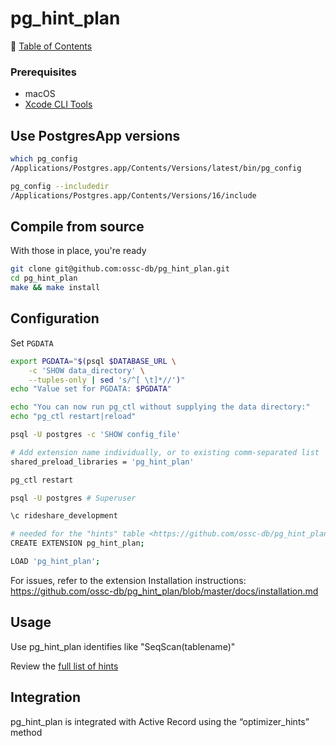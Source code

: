 # pg_hint_plan

📁 [Table of Contents](README.md)

### Prerequisites
- macOS
- [Xcode CLI Tools](xcode_cli_tools.md)

## Use PostgresApp versions
```sh
which pg_config
/Applications/Postgres.app/Contents/Versions/latest/bin/pg_config

pg_config --includedir
/Applications/Postgres.app/Contents/Versions/16/include
```

## Compile from source
With those in place, you're ready

```sh
git clone git@github.com:ossc-db/pg_hint_plan.git
cd pg_hint_plan
make && make install
```


## Configuration
Set `PGDATA`

```sh
export PGDATA="$(psql $DATABASE_URL \
    -c 'SHOW data_directory' \
    --tuples-only | sed 's/^[ \t]*//')"
echo "Value set for PGDATA: $PGDATA"

echo "You can now run pg_ctl without supplying the data directory:"
echo "pg_ctl restart|reload"
```

```sh
psql -U postgres -c 'SHOW config_file'

# Add extension name individually, or to existing comm-separated list
shared_preload_libraries = 'pg_hint_plan'

pg_ctl restart

psql -U postgres # Superuser

\c rideshare_development

# needed for the "hints" table <https://github.com/ossc-db/pg_hint_plan/blob/master/docs/hint_table.md>
CREATE EXTENSION pg_hint_plan;

LOAD 'pg_hint_plan';
```

For issues, refer to the extension Installation instructions: <https://github.com/ossc-db/pg_hint_plan/blob/master/docs/installation.md>

## Usage
Use pg_hint_plan identifies like "SeqScan(tablename)"

Review the [full list of hints](https://github.com/ossc-db/pg_hint_plan/blob/master/docs/hint_list.md)


## Integration
pg_hint_plan is integrated with Active Record using the “optimizer_hints” method
